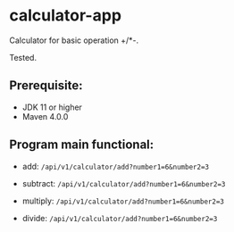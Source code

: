 # calculator-app

Calculator for basic operation +/*-.
 
Tested.

Prerequisite:
-
- JDK 11 or higher
- Maven 4.0.0

Program main functional:
-
- add:
`/api/v1/calculator/add?number1=6&number2=3`

- subtract:
`/api/v1/calculator/add?number1=6&number2=3`

- multiply:
`/api/v1/calculator/add?number1=6&number2=3`

- divide:
`/api/v1/calculator/add?number1=6&number2=3`
